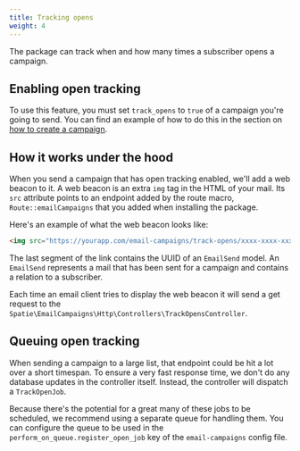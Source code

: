 ```yaml
---
title: Tracking opens
weight: 4
---
```


The package can track when and how many times a subscriber opens a campaign.

## Enabling open tracking

To use this feature, you must set `track_opens` to `true` of a campaign you're going to send. You can find an example of how to do this in the section on [how to create a campaign](https://docs.spatie.be/laravel-email-campaigns/v1/working-with-campaigns/creating-a-campaign/).

## How it works under the hood

When you send a campaign that has open tracking enabled, we'll add a web beacon to it.  A web beacon is an extra `img` tag in the HTML of your mail.  Its `src` attribute points to an endpoint added by the route macro, `Route::emailCampaigns` that you added when installing the package.

 Here's an example of what the web beacon looks like:

```html
<img src="https://yourapp.com/email-campaigns/track-opens/xxxx-xxxx-xxxx-xxxx" />
```

The last segment of the link contains the UUID of an `EmailSend` model. An `EmailSend` represents a mail that has been sent for a campaign and contains a relation to a subscriber.

Each time an email client tries to display the web beacon it will send a get request to the `Spatie\EmailCampaigns\Http\Controllers\TrackOpensController`.

## Queuing open tracking

When sending a campaign to a large list, that endpoint could be hit a lot over a short timespan. To ensure a very fast response time, we don't do any database updates in the controller itself. Instead, the controller will dispatch a `TrackOpenJob`.

Because there's the potential for a great many of these jobs to be scheduled, we recommend using a separate queue for handling them. You can configure the queue to be used in the `perform_on_queue.register_open_job` key of the `email-campaigns` config file.
